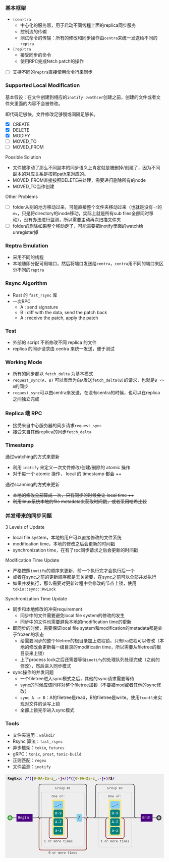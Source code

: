 ### 基本框架

- `(cen)tra`
  - 中心化的服务器，用于启动不同线程上面的replica同步服务
  - 控制流的传输
  - 测试命令的传输：所有的修改和同步操作由`centra`来统一发送给不同的`reptra`
- `(rep)tra`
  - 接受同步的命令
  - 使用RPC完成fetch patch的操作
- [ ] 支持不同的`reptra`直接使用命令行来同步

### Supported Local Modification

基本假设：在文件创建到相应的`inotify::wathcer`创建之前，创建的文件或者文件夹里面的内容不会被修改。

即代码足够快，文件修改足够慢或间隔足够长。

- [x] CREATE
- [x] DELETE
- [x] MODIFY
- [ ] MOVED_TO
- [ ] MOVED_FROM

Possible Solution

- 文件被移动了那么不同副本的同步语义上肯定就是被删掉/创建了，因为不同副本的对应关系是按照path来对应的。
- MOVED_FROM直接按照DELETE来处理，需要递归删除所有的node
- MOVED_TO当作创建

Other Problems

- [ ] folder从别的地方移动过来，可能直接整个文件夹移动过来（也就是没有`-r`的`mv`，只是将directory的inode移动，实际上就是所有sub files全部同时移动），没有办法进行监测，所以需要主动再次扫描文件夹
- [ ] folder的删除如果整个移动走了，可能需要把inotify里面的watch给unregister掉

### Reptra Emulation

- 采用不同的线程
- 本地随即分配可用端口，然后将端口发送给`centra`，`centra`用不同的端口来区分不同的`reptra`

###  Rsync Algorithm
- Rust 的 `fast_rsync` 库
- 一次RPC
  - A : send signature
  - B : diff with the data, send the patch back
  - A : receive the patch, apply the patch

### Test

- 外部的 script 不断修改不同 replica 的文件
- replica 的同步请求由 centra 来统一发送，便于测试

### Working Mode

- 所有的同步都以 `fetch_delta` 为基本模式
- `request_sync(A, B)` 可以表示为向`A`发送`fetch_delta(B)`的请求，也就是`B -> A`的同步
- `request_sync`可以由centra来发送，在没有centra的时候，也可以在replica之间独立完成

### Replica 端 RPC

- 接受来自中心服务器的同步请求`request_sync`
- 接受来自其他replica的同步`fetch_delta`

### Timestamp

通过watching的方式来更新

- 利用 `inotify` 来定义一次文件修改/创建/删除的 atomic 操作
- 对于每一个 atomic 操作， local 的 timestamp 都会 ++

通过scanning的方式来更新

- ~~本地的修改全部算成一次，只有同步的时候会让 local time ++~~
- ~~利用linux系统本地的file metadata来获取时间戳，或者采用哈希比较~~

### 并发带来的同步问题

3 Levels of Update

- local file system，本地的用户可以直接修改的文件系统
- modification time，本地的修改之后会更新的时间戳
- synchronization time，在有了rpc同步请求之后会更新的时间戳

Modification Time Update

- 严格按照`inotify`的顺序来更新，前一个执行完才会执行后一个
- 或者在sync之前的更新顺序都是无关紧要，在sync之前可以全部并发执行
- 如果并发执行，那么需要对更新过程中会修改的节点上锁，使用`tokio::sync::RwLock`

Synchronization Time Update

- 同步和本地修改的冲突requirement
  - 同步中的文件需要避免local file system的修改的发生
  - 同步中的文件也需要避免本地的modification time的更新
- 即同步的时候，需要保证local file system和modification的metadata都是处于frozen的状态
  - 给需要同步的整个filetree的根目录加上进程锁，只有tra进程可以修改（本地的修改会更新每一级目录的modificatin time，所以需要从filetree的根目录来上锁）
  - 上了process lock之后还需要等待`inotify`的处理队列处理完成（之前的修改），然后进入同步模式
- sync操作的并发问题
  - 一个filetree进入sync模式之后，其他的sync请求需要等待
  - sync的时候应该同样对整个filetree加锁（不要被mod或者其他的sync修改）
  - `sync A -> B`：A的filetree是read，B的filetree是write。使用`fcontl`来实现对文件的读写上锁
  - 全部上锁完毕进入sync模式

### Tools

- 文件夹遍历：`walkdir`
- Rsync 算法：`fast_rsync`
- 异步框架：`tokio`, `futures`
- gRPC：`tonic`, `prost`, `tonic-build`
- 正则匹配：`regex`
- 文件监测：`inotify`

<img src="assets/path-checker.png" alt="relative-path" style="zoom:67%;" />